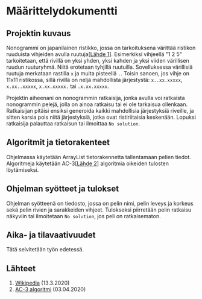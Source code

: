 #  Määrittelydokumentti

## Projektin kuvaus

Nonogrammi on japanilainen ristikko, jossa on tarkoituksena värittää ristikon ruuduista vihjeiden avulla ruutuja[[Lähde 1](https://github.com/lchz/NonogramSolver/blob/master/documentation/maarittelydokumentti.md#l%C3%A4hteet)]. Esimerkiksi vihjeellä "1 2 5" tarkoitetaan, että rivillä on yksi yhden, yksi kahden ja yksi viiden värillisen ruudun ruuturyhmä. Niitä erotetaan tyhjillä ruutuilla. Sovelluksessa värillisiä ruutuja merkataan rastilla `x` ja muita pisteellä `.`. Toisin sanoen, jos vihje on 11x11 ristikossa, sillä rivillä on neljä mahdollista järjestystä: `x..xx.xxxxx`, `x.xx..xxxxx`, `x.xx.xxxxx.` tai `.x.xx.xxxxx`.

Projektin aiheenani on nonogrammin ratkaisija, jonka avulla voi ratkaista nonogrammin pelejä, jolla on ainoa ratkaisu tai ei ole tarkaisua ollenkaan. Ratkaisijan pitäisi ensiksi generoida kaikki mahdollisia järjestyksiä riveille, ja sitten karsia pois niitä järjestyksiä, jotka ovat ristiriitaisia keskenään. Lopuksi ratkaisija palauttaa ratkaisun tai ilmoittaa `No solution`.


## Algoritmit ja tietorakenteet

Ohjelmassa käytetään ArrayList tietorakennetta tallentamaan pelien tiedot.
Algoritmeja käytetään AC-3[[Lähde 2](https://github.com/lchz/NonogramSolver/blob/master/documentation/maarittelydokumentti.md#l%C3%A4hteet)] algoritmia oikeiden tulosten löytämiseksi.


## Ohjelman syötteet ja tulokset

Ohjelman syötteenä on tiedosto, jossa on pelin nimi, pelin leveys ja korkeus sekä pelin rivien ja sarakkeiden vihjeet. Tulokseksi piirretään pelin ratkaisu näkyviin tai ilmoitetaan `No solution`, jos peli on ratkaisematon.


## Aika- ja tilavaativuudet

Tätä selvitetään työn edetessä.


## Lähteet
1. [Wikipedia](https://fi.wikipedia.org/wiki/Japanilainen_ristikko) (13.3.2020)
2. [AC-3 algoritmi](https://en.wikipedia.org/wiki/AC-3_algorithm) (03.04.2020)
